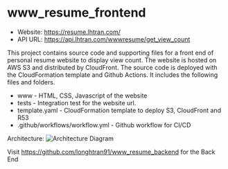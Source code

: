 # www_resume_frontend
- Website: https://resume.lhtran.com/
- API URL: https://api.lhtran.com/wwwresume/get_view_count

This project contains source code and supporting files for a front end of personal resume website to display view count. The website is hosted on AWS S3 and distributed by CloudFront. The source code is deployed with the CloudFormation template and Github Actions. It includes the following files and folders.

- www - HTML, CSS, Javascript of the website
- tests - Integration test for the website url. 
- template.yaml - CloudFormation template to deploy S3, CloudFront and R53
- .github/workflows/workflow.yml - Github workflow for CI/CD

Architecture:
![Architecture Diagram](https://i.imgur.com/uXJ6Qrx.jpg)

Visit https://github.com/longhtran91/www_resume_backend for the Back End
